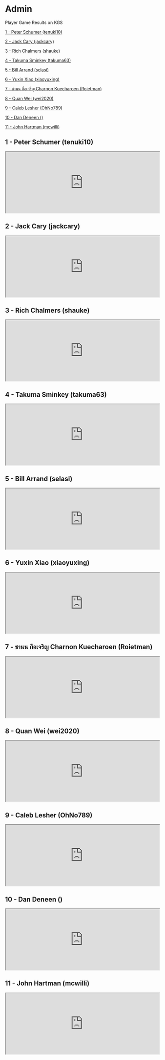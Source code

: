 # Admin

Player Game Results on KGS

[1 - Peter Schumer (tenuki10)](https://jackcary.github.io/vermontgo/admin#1---peter-schumer-tenuki10)

[2 - Jack Cary (jackcary)](https://jackcary.github.io/vermontgo/admin#2---jack-cary-jackcary)

[3 - Rich Chalmers (shauke)](https://jackcary.github.io/vermontgo/admin#3---rich-chalmers-shauke)

[4 - Takuma Sminkey (takuma63)](https://jackcary.github.io/vermontgo/admin#4---takuma-sminkey-takuma63)

[5 - Bill Arrand (selasi)](https://jackcary.github.io/vermontgo/admin#5---bill-arrand-selasi)

[6 - Yuxin Xiao (xiaoyuxing)](https://jackcary.github.io/vermontgo/admin#6---yuxin-xiao-xiaoyuxing)

[7 - ชานน กือเจริญ Charnon Kuecharoen (Roietman)](https://jackcary.github.io/vermontgo/admin#7---ชานน-กือเจริญ-charnon-kuecharoen-roietman)

[8 - Quan Wei (wei2020)](https://jackcary.github.io/vermontgo/admin#8---quan-wei-wei2020)

[9 - Caleb Lesher (OhNo789)](https://jackcary.github.io/vermontgo/admin#9---caleb-lesher-ohno789)

[10 - Dan Deneen ()](https://jackcary.github.io/vermontgo/admin#10---dan-deneen)

[11 - John Hartman (mcwilli)](https://jackcary.github.io/vermontgo/admin#911---john-hartman-mcwilli)


## 1 - Peter Schumer (tenuki10)
<iframe src="https://www.gokgs.com/gameArchives.jsp?user=tenuki10" height="200" width="100%"></iframe>

## 2 - Jack Cary (jackcary)
<iframe src="https://www.gokgs.com/gameArchives.jsp?user=jackcary" height="200" width="100%"></iframe>

## 3 - Rich Chalmers (shauke)
<iframe src="https://www.gokgs.com/gameArchives.jsp?user=shauke" height="200" width="100%"></iframe>

## 4 - Takuma Sminkey (takuma63)
<iframe src="https://www.gokgs.com/gameArchives.jsp?user=takuma63" height="200" width="100%"></iframe>

## 5 - Bill Arrand (selasi)
<iframe src="https://www.gokgs.com/gameArchives.jsp?user=selasi" height="200" width="100%"></iframe>

## 6 - Yuxin Xiao (xiaoyuxing)
<iframe src="https://www.gokgs.com/gameArchives.jsp?user=xiaoyuxing" height="200" width="100%"></iframe>

## 7 - ชานน กือเจริญ Charnon Kuecharoen (Roietman)
<iframe src="https://www.gokgs.com/gameArchives.jsp?user=Roietman" height="200" width="100%"></iframe>

## 8 - Quan Wei (wei2020)
<iframe src="https://www.gokgs.com/gameArchives.jsp?user=wei2020" height="200" width="100%"></iframe>

## 9 - Caleb Lesher (OhNo789)
<iframe src="https://www.gokgs.com/gameArchives.jsp?user=OhNo789" height="200" width="100%"></iframe>

## 10 - Dan Deneen ()
<iframe src="https://www.gokgs.com/gameArchives.jsp?user=" height="200" width="100%"></iframe>

## 11 - John Hartman (mcwilli)
<iframe src="https://www.gokgs.com/gameArchives.jsp?user=mcwilli" height="200" width="100%"></iframe>
